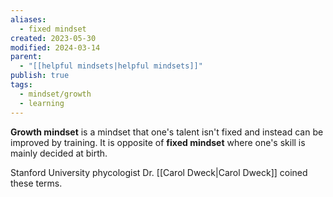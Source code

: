 ```yaml
---
aliases:
  - fixed mindset
created: 2023-05-30
modified: 2024-03-14
parent:
  - "[[helpful mindsets|helpful mindsets]]"
publish: true
tags:
  - mindset/growth
  - learning
---
```


**Growth mindset** is a mindset that one's talent isn't fixed and instead can be improved by training. It is opposite of **fixed mindset** where one's skill is mainly decided at birth.

Stanford University phycologist Dr. [[Carol Dweck|Carol Dweck]] coined these terms.